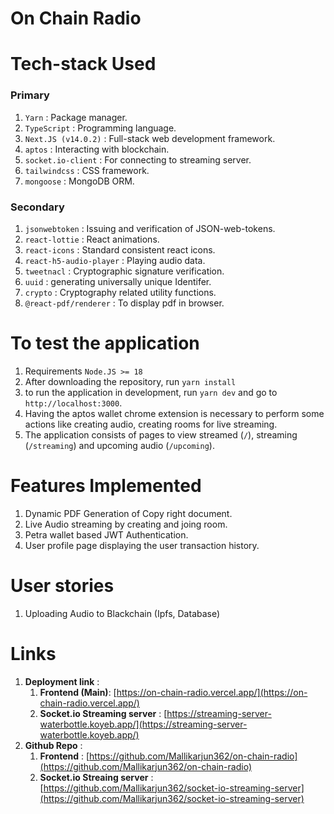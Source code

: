 # On Chain Radio

# Tech-stack Used

### Primary

1. `Yarn` : Package manager.
1. `TypeScript` : Programming language.
1. `Next.JS (v14.0.2)` : Full-stack web development framework.
1. `aptos` : Interacting with blockchain.
1. `socket.io-client` : For connecting to streaming server.
1. `tailwindcss` : CSS framework.
1. `mongoose` : MongoDB ORM.

### Secondary

1. `jsonwebtoken` : Issuing and verification of JSON-web-tokens.
1. `react-lottie` : React animations.
1. `react-icons` : Standard consistent react icons.
1. `react-h5-audio-player` : Playing audio data.
1. `tweetnacl` : Cryptographic signature verification.
1. `uuid` : generating universally unique Identifer.
1. `crypto` : Cryptography related utility functions.
1. `@react-pdf/renderer` : To display pdf in browser.

# To test the application

1. Requirements `Node.JS >= 18`
2. After downloading the repository, run `yarn install`
3. to run the application in development, run `yarn dev` and go to `http://localhost:3000`.
4. Having the aptos wallet chrome extension is necessary to perform some actions like creating audio, creating rooms for live streaming.
5. The application consists of pages to view streamed (`/`), streaming (`/streaming`) and upcoming audio (`/upcoming`).

# Features Implemented

1. Dynamic PDF Generation of Copy right document.
1. Live Audio streaming by creating and joing room.
1. Petra wallet based JWT Authentication.
1. User profile page displaying the user transaction history.

# User stories

1. Uploading Audio to Blackchain (Ipfs, Database)

# Links

1. **Deployment link** : 
    1. **Frontend (Main)**: [https://on-chain-radio.vercel.app/](https://on-chain-radio.vercel.app/)
    1. **Socket.io Streaming server** : [https://streaming-server-waterbottle.koyeb.app/](https://streaming-server-waterbottle.koyeb.app/)
1. **Github Repo** : 
    1. **Frontend** : [https://github.com/Mallikarjun362/on-chain-radio](https://github.com/Mallikarjun362/on-chain-radio)
    1. **Socket.io Streaing server** : [https://github.com/Mallikarjun362/socket-io-streaming-server](https://github.com/Mallikarjun362/socket-io-streaming-server) 